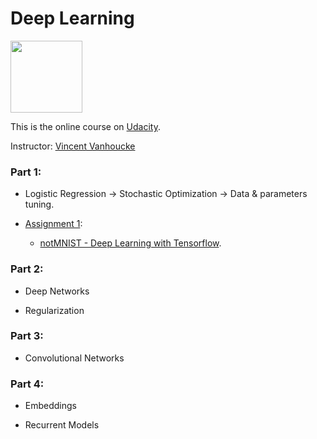 # Deep Learning 
<img width="115" src="https://github.com/ttungl/Deep-Learning-Google/blob/master/Lesson1/googlelogo.png">

This is the online course on [Udacity](https://www.udacity.com/course/deep-learning--ud730).

Instructor: [Vincent Vanhoucke](https://research.google.com/pubs/VincentVanhoucke.html)

### Part 1: 
* Logistic Regression -> Stochastic Optimization -> Data & parameters tuning.
* [Assignment 1](https://github.com/tensorflow/tensorflow/blob/master/tensorflow/examples/udacity/1_notmnist.ipynb): 
      
    + [notMNIST - Deep Learning with Tensorflow](https://github.com/ttungl/Deep-Learning-by-Google/blob/master/Lesson1/DeepLearning_assignment_1.ipynb). 

### Part 2:
* Deep Networks

* Regularization

### Part 3:
* Convolutional Networks

### Part 4:
* Embeddings 

* Recurrent Models
